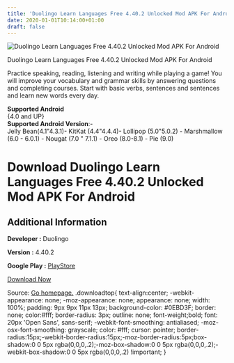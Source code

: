 ```yaml
---
title: 'Duolingo Learn Languages Free 4.40.2 Unlocked Mod APK For Android'
date: 2020-01-01T10:14:00+01:00
draft: false
---
```


![Duolingo Learn Languages Free 4.40.2 Unlocked Mod APK For Android](https://i0.wp.com/apkhome.net/wp-content/uploads/2019/11/Duolingo-Learn-Languages-Free-4.40.2-Unlocked-Mod.png "Duolingo Learn Languages Free 4.40.2 Unlocked Mod APK For Android")

  

Duolingo Learn Languages Free 4.40.2 Unlocked Mod APK For Android

Practice speaking, reading, listening and writing while playing a game! You will improve your vocabulary and grammar skills by answering questions and completing courses. Start with basic verbs, sentences and sentences and learn new words every day.

**Supported Android**  
{4.0 and UP}  
**Supported Android Version**:-  
Jelly Bean(4.1"4.3.1)- KitKat (4.4"4.4.4)- Lollipop (5.0"5.0.2) - Marshmallow (6.0 - 6.0.1) - Nougat (7.0 " 7.1.1) - Oreo (8.0-8.1) - Pie (9.0)

Download Duolingo Learn Languages Free 4.40.2 Unlocked Mod APK For Android
==========================================================================

Additional Information
----------------------

**Developer :** Duolingo

**Version :** 4.40.2

**Google Play :** [PlayStore](https://play.google.com/store/apps/details?id=com.duolingo)

  

[Download Now](https://store4app.co/post/duolingo-learn-languages-free-4-40-2-unlocked-mod-apk-for-android_1573738541)

  
Source: [Go homepage.](https://store4app.co/post/duolingo-learn-languages-free-4-40-2-unlocked-mod-apk-for-android_1573738541) .downloadtop{ text-align:center; -webkit-appearance: none; -moz-appearance: none; appearance: none; width: 100%; padding: 9px 9px 11px 13px; background-color: #0EBD3F; border: none; color:#fff; border-radius: 3px; outline: none; font-weight;bold; font: 20px 'Open Sans', sans-serif; -webkit-font-smoothing: antialiased; -moz-osx-font-smoothing: grayscale; color: #fff; cursor: pointer; border-radius:15px;-webkit-border-radius:15px;-moz-border-radius:5px;box-shadow:0 0 5px rgba(0,0,0,.2);-moz-box-shadow:0 0 5px rgba(0,0,0,.2);-webkit-box-shadow:0 0 5px rgba(0,0,0,.2) !important; }